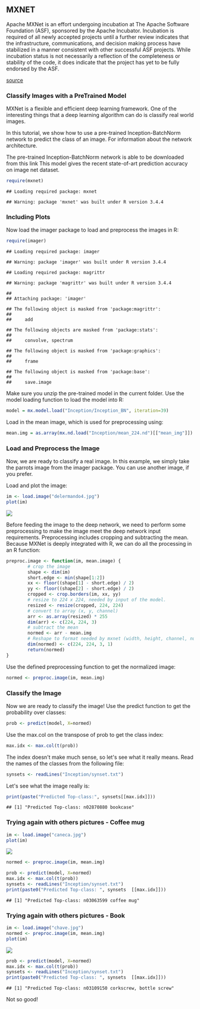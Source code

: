 MXNET
-----

Apache MXNet is an effort undergoing incubation at The Apache Software Foundation (ASF), sponsored by the Apache Incubator. Incubation is required of all newly accepted projects until a further review indicates that the infrastructure, communications, and decision making process have stabilized in a manner consistent with other successful ASF projects. While incubation status is not necessarily a reflection of the completeness or stability of the code, it does indicate that the project has yet to be fully endorsed by the ASF.

[source](https://mxnet.incubator.apache.org/versions/master/)

### Classify Images with a PreTrained Model

MXNet is a flexible and efficient deep learning framework. One of the interesting things that a deep learning algorithm can do is classify real world images.

In this tutorial, we show how to use a pre-trained Inception-BatchNorm network to predict the class of an image. For information about the network architecture.

The pre-trained Inception-BatchNorm network is able to be downloaded from this link This model gives the recent state-of-art prediction accuracy on image net dataset.

``` r
require(mxnet)
```

    ## Loading required package: mxnet

    ## Warning: package 'mxnet' was built under R version 3.4.4

### Including Plots

Now load the imager package to load and preprocess the images in R:

``` r
require(imager)
```

    ## Loading required package: imager

    ## Warning: package 'imager' was built under R version 3.4.4

    ## Loading required package: magrittr

    ## Warning: package 'magrittr' was built under R version 3.4.4

    ## 
    ## Attaching package: 'imager'

    ## The following object is masked from 'package:magrittr':
    ## 
    ##     add

    ## The following objects are masked from 'package:stats':
    ## 
    ##     convolve, spectrum

    ## The following object is masked from 'package:graphics':
    ## 
    ##     frame

    ## The following object is masked from 'package:base':
    ## 
    ##     save.image

Make sure you unzip the pre-trained model in the current folder. Use the model loading function to load the model into R:

``` r
model = mx.model.load("Inception/Inception_BN", iteration=39)
```

Load in the mean image, which is used for preprocessing using:

``` r
mean.img = as.array(mx.nd.load("Inception/mean_224.nd")[["mean_img"]])
```

### Load and Preprocess the Image

Now, we are ready to classify a real image. In this example, we simply take the parrots image from the imager package. You can use another image, if you prefer.

Load and plot the image:

``` r
im <- load.image("delermando4.jpg")
plot(im)
```

![](README_files/figure-markdown_github/load_image-1.png)

Before feeding the image to the deep network, we need to perform some preprocessing to make the image meet the deep network input requirements. Preprocessing includes cropping and subtracting the mean. Because MXNet is deeply integrated with R, we can do all the processing in an R function:

``` r
preproc.image <- function(im, mean.image) {
        # crop the image
        shape <- dim(im)
        short.edge <- min(shape[1:2])
        xx <- floor((shape[1] - short.edge) / 2)
        yy <- floor((shape[2] - short.edge) / 2)
        cropped <- crop.borders(im, xx, yy)
        # resize to 224 x 224, needed by input of the model.
        resized <- resize(cropped, 224, 224)
        # convert to array (x, y, channel)
        arr <- as.array(resized) * 255
        dim(arr) <- c(224, 224, 3)
        # subtract the mean
        normed <- arr - mean.img
        # Reshape to format needed by mxnet (width, height, channel, num)
        dim(normed) <- c(224, 224, 3, 1)
        return(normed)
}
```

Use the defined preprocessing function to get the normalized image:

``` r
normed <- preproc.image(im, mean.img)
```

### Classify the Image

Now we are ready to classify the image! Use the predict function to get the probability over classes:

``` r
prob <- predict(model, X=normed)
```

Use the max.col on the transpose of prob to get the class index:

``` r
max.idx <- max.col(t(prob))
```

The index doesn't make much sense, so let's see what it really means. Read the names of the classes from the following file:

``` r
synsets <- readLines("Inception/synset.txt")
```

Let's see what the image really is:

``` r
print(paste("Predicted Top-class:", synsets[[max.idx]]))
```

    ## [1] "Predicted Top-class: n02870880 bookcase"

### Trying again with others pictures - Coffee mug

``` r
im <- load.image("caneca.jpg")
plot(im)
```

![](README_files/figure-markdown_github/coffee-1.png)

``` r
normed <- preproc.image(im, mean.img)

prob <- predict(model, X=normed)
max.idx <- max.col(t(prob))
synsets <- readLines("Inception/synset.txt")
print(paste0("Predicted Top-class: ", synsets  [[max.idx]]))
```

    ## [1] "Predicted Top-class: n03063599 coffee mug"

### Trying again with others pictures - Book

``` r
im <- load.image("chave.jpg")
normed <- preproc.image(im, mean.img)
plot(im)
```

![](README_files/figure-markdown_github/error-1.png)

``` r
prob <- predict(model, X=normed)
max.idx <- max.col(t(prob))
synsets <- readLines("Inception/synset.txt")
print(paste0("Predicted Top-class: ", synsets  [[max.idx]]))
```

    ## [1] "Predicted Top-class: n03109150 corkscrew, bottle screw"

Not so good!
